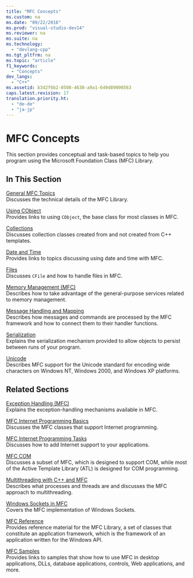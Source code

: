 ```yaml
---
title: "MFC Concepts"
ms.custom: na
ms.date: "09/22/2016"
ms.prod: "visual-studio-dev14"
ms.reviewer: na
ms.suite: na
ms.technology: 
  - "devlang-cpp"
ms.tgt_pltfrm: na
ms.topic: "article"
f1_keywords: 
  - "Concepts"
dev_langs: 
  - "C++"
ms.assetid: b3d2f6b2-0508-4630-a9a1-649d89000563
caps.latest.revision: 17
translation.priority.ht: 
  - "de-de"
  - "ja-jp"
---
```

# MFC Concepts
This section provides conceptual and task-based topics to help you program using the Microsoft Foundation Class (MFC) Library.  
  
## In This Section  
 [General MFC Topics](../vs140/general-mfc-topics.md)  
 Discusses the technical details of the MFC Library.  
  
 [Using CObject](../vs140/using-cobject.md)  
 Provides links to using `CObject`, the base class for most classes in MFC.  
  
 [Collections](../vs140/collections.md)  
 Discusses collection classes created from and not created from C++ templates.  
  
 [Date and Time](../vs140/date-and-time.md)  
 Provides links to topics discussing using date and time with MFC.  
  
 [Files](../vs140/files-in-mfc.md)  
 Discusses `CFile` and how to handle files in MFC.  
  
 [Memory Management (MFC)](../vs140/memory-management.md)  
 Describes how to take advantage of the general-purpose services related to memory management.  
  
 [Message Handling and Mapping](../vs140/message-handling-and-mapping.md)  
 Describes how messages and commands are processed by the MFC framework and how to connect them to their handler functions.  
  
 [Serialization](../vs140/serialization-in-mfc.md)  
 Explains the serialization mechanism provided to allow objects to persist between runs of your program.  
  
 [Unicode](../vs140/unicode-in-mfc.md)  
 Describes MFC support for the Unicode standard for encoding wide characters on Windows NT, Windows 2000, and Windows XP platforms.  
  
## Related Sections  
 [Exception Handling (MFC)](../vs140/exception-handling-in-mfc.md)  
 Explains the exception-handling mechanisms available in MFC.  
  
 [MFC Internet Programming Basics](../vs140/mfc-internet-programming-basics.md)  
 Discusses the MFC classes that support Internet programming.  
  
 [MFC Internet Programming Tasks](../vs140/mfc-internet-programming-tasks.md)  
 Discusses how to add Internet support to your applications.  
  
 [MFC COM](../vs140/mfc-com.md)  
 Discusses a subset of MFC, which is designed to support COM, while most of the Active Template Library (ATL) is designed for COM programming.  
  
 [Multithreading with C++ and MFC](../vs140/multithreading-with-c---and-mfc.md)  
 Describes what processes and threads are and discusses the MFC approach to multithreading.  
  
 [Windows Sockets in MFC](../vs140/windows-sockets.md)  
 Covers the MFC implementation of Windows Sockets.  
  
 [MFC Reference](../vs140/mfc-desktop-applications.md)  
 Provides reference material for the MFC Library, a set of classes that constitute an application framework, which is the framework of an application written for the Windows API.  
  
 [MFC Samples](../vs140/visual-c---samples.md)  
 Provides links to samples that show how to use MFC in desktop applications, DLLs, database applications, controls, Web applications, and more.